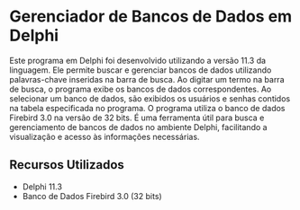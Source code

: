 # Gerenciador de Bancos de Dados em Delphi

Este programa em Delphi foi desenvolvido utilizando a versão 11.3 da linguagem. Ele permite buscar e gerenciar bancos de dados utilizando palavras-chave inseridas na barra de busca. Ao digitar um termo na barra de busca, o programa exibe os bancos de dados correspondentes. Ao selecionar um banco de dados, são exibidos os usuários e senhas contidos na tabela especificada no programa. O programa utiliza o banco de dados Firebird 3.0 na versão de 32 bits. É uma ferramenta útil para busca e gerenciamento de bancos de dados no ambiente Delphi, facilitando a visualização e acesso às informações necessárias.

## Recursos Utilizados
- Delphi 11.3
- Banco de Dados Firebird 3.0 (32 bits)
